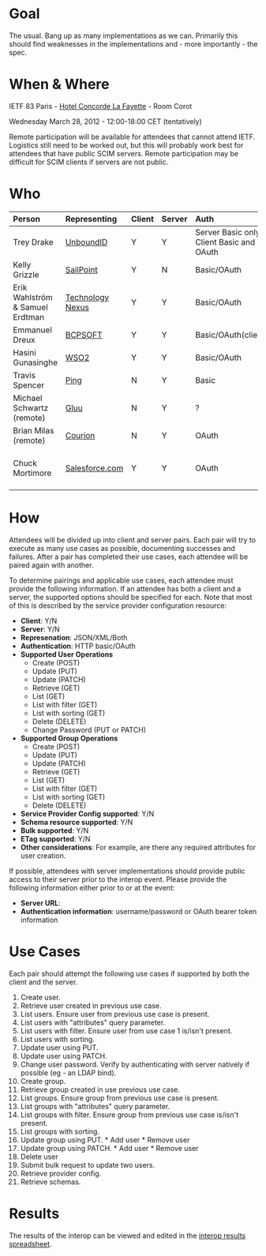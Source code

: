 # Goal #
The usual.  Bang up as many implementations as we can.  Primarily this should find weaknesses in the implementations and - more importantly - the spec.


# When & Where #

IETF 83 Paris - [Hotel Concorde La Fayette](http://www.concorde-lafayette.com/en/paris-events/mezzanine.aspx) - Room Corot

Wednesday March 28, 2012 - 12:00-18:00 CET (tentatively)

Remote participation will be available for attendees that cannot attend IETF.  Logistics still need to be worked out, but this will probably work best for attendees that have public SCIM servers.  Remote participation may be difficult for SCIM clients if servers are not public.

# Who #

| Person | Representing | Client | Server | Auth | Download/Endpoint |
|:-------|:-------------|:-------|:-------|:-----|:------------------|
| Trey Drake | [UnboundID](http://www.unboundid.com) | Y      | Y      | Server Basic only, Client Basic and OAuth | http://code.google.com/p/scimsdk/ |
| Kelly Grizzle | [SailPoint](http://www.sailpoint.com) | Y      | N      | Basic/OAuth |
| Erik Wahlström & Samuel Erdtman | [Technology Nexus](http://www.nexussafe.com) | Y      | Y      | Basic/OAuth |https://groups.google.com/group/cloud-directory/browse_thread/thread/ee92191169d1c571|
| Emmanuel Dreux | [BCPSOFT](http://www.bcpsoft.fr) | Y      | Y      | Basic/OAuth(client) |
| Hasini Gunasinghe | [WSO2](http://wso2.org/library/identity-server) | Y      | Y      | Basic/OAuth | http://people.wso2.com:8080/charonDemoApp/interop_details.html |
| Travis Spencer | [Ping](https://www.pingidentity.com/) | N      | Y      | Basic |
| Michael Schwartz (remote) | [Gluu](http://www.gluu.org/) | N      | Y      | ?    | http://ox.gluu.org/doku.php?id=scim:interop1 |
| Brian Milas (remote) | [Courion](http://www.courion.com/) | N      | Y      | OAuth |  https://labs.courion.com/scim/ |
| Chuck Mortimore | [Salesforce.com](http://www.salesforce.com/) | Y      | Y      | OAuth | https://scim-developer-edition.my.salesforce.com/services/apexrest/scim/v1/   ( https://login.salesforce.com/services/oauth2/authorize interop@simplecloud.info/test1234  client\_id=3MVG9QDx8IX8nP5Q3Qg39jXJDGh\_SESgJ6BqovTyXh\_UuSc5O0nUCqYS5nWwKF82nbYpejJXFr0H.nZGxV2Xl client\_secret=1981419349128675123 )|

# How #

Attendees will be divided up into client and server pairs.  Each pair will try to execute as many use cases as possible, documenting successes and failures.  After a pair has completed their use cases, each attendee will be paired again with another.

To determine pairings and applicable use cases, each attendee must provide the following information.  If an attendee has both a client and a server, the supported options should be specified for each.  Note that most of this is described by the service provider configuration resource:

  * **Client**: Y/N
  * **Server**: Y/N
  * **Represenation**: JSON/XML/Both
  * **Authentication**: HTTP basic/OAuth
  * **Supported User Operations**
    * Create (POST)
    * Update (PUT)
    * Update (PATCH)
    * Retrieve (GET)
    * List (GET)
    * List with filter (GET)
    * List with sorting (GET)
    * Delete (DELETE)
    * Change Password (PUT or PATCH)
  * **Supported Group Operations**
    * Create (POST)
    * Update (PUT)
    * Update (PATCH)
    * Retrieve (GET)
    * List (GET)
    * List with filter (GET)
    * List with sorting (GET)
    * Delete (DELETE)
  * **Service Provider Config supported**: Y/N
  * **Schema resource supported**: Y/N
  * **Bulk supported**: Y/N
  * **ETag supported**: Y/N
  * **Other considerations**: For example, are there any required attributes for user creation.


If possible, attendees with server implementations should provide public access to their server prior to the interop event.  Please provide the following information either prior to or at the event:

  * **Server URL**:
  * **Authentication information**: username/password or OAuth bearer token information


# Use Cases #

Each pair should attempt the following use cases if supported by both the client and the server.

  1. Create user.
  1. Retrieve user created in previous use case.
  1. List users.  Ensure user from previous use case is present.
  1. List users with "attributes" query parameter.
  1. List users with filter.  Ensure user from use case 1 is/isn't present.
  1. List users with sorting.
  1. Update user using PUT.
  1. Update user using PATCH.
  1. Change user password.  Verify by authenticating with server natively if possible (eg - an LDAP bind).
  1. Create group.
  1. Retrieve group created in use previous use case.
  1. List groups.  Ensure group from previous use case is present.
  1. List groups with "attributes" query parameter.
  1. List groups with filter.  Ensure group from previous use case is/isn't present.
  1. List groups with sorting.
  1. Update group using PUT.
    * Add user
    * Remove user
  1. Update group using PATCH.
    * Add user
    * Remove user
  1. Delete user
  1. Submit bulk request to update two users.
  1. Retrieve provider config.
  1. Retrieve schemas.


# Results #

The results of the interop can be viewed and edited in the [interop results spreadsheet](https://docs.google.com/spreadsheet/ccc?key=0AtYxhHKU0YhodEdEaW1TaUsyM2h2cjhjbllabkhuUWc).